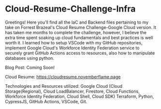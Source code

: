 # Cloud-Resume-Challenge-Infra
Greetings! Here you'll find all the IaC and Backend files pertaining to my take on Forrest Brazeal's Cloud Resume Challenge-Google Cloud version.
It has taken me months to complete the challenge, however, I believe the extra time spent soaking up cloud fundamentals and best practices is well worth it.
I learned how to setup VSCode with my GitHub repositories, implement Google Cloud's Workforce Identity Federation service to securely grant GitHub Actions access to resources, also how to manipulate databases using python.

Blog Post: Coming Soon!

Cloud Resume: https://cloudresume.novemberflame.page

Technologies and Resources utilized:
Google Cloud
  (Cloud Storage(Regional),
  Cloud LoadBalancer,
  Firestore,
  Cloud Functions,
  Workforce Identity Federation,
  Cloud Shell,
  Cloud SDK)
Terraform,
Python,
CypressJS,
GitHub Actions,
VSCode,
Git.
